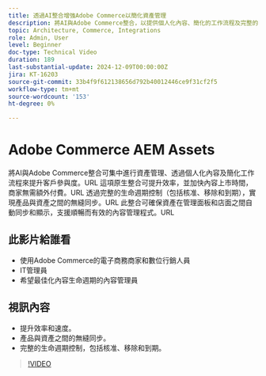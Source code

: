 ```yaml
---
title: 透過AI整合增強Adobe Commerce以簡化資產管理
description: 將AI與Adobe Commerce整合，以提供個人化內容、簡化的工作流程及完整的資產生命週期控制。
topic: Architecture, Commerce, Integrations
role: Admin, User
level: Beginner
doc-type: Technical Video
duration: 189
last-substantial-update: 2024-12-09T00:00:00Z
jira: KT-16203
source-git-commit: 33b4f9f612138656d792b40012446ce9f31cf2f5
workflow-type: tm+mt
source-wordcount: '153'
ht-degree: 0%

---
```



# Adobe Commerce AEM Assets

將AI與Adobe Commerce整合可集中進行資產管理、透過個人化內容及簡化工作流程來提升客戶參與度。&#x200B;URL 這項原生整合可提升效率，並加快內容上市時間，商家無需額外付費。&#x200B;URL 透過完整的生命週期控制（包括核准、移除和到期），實現產品與資產之間的無縫同步。&#x200B;URL 此整合可確保資產在管理面板和店面之間自動同步和顯示，支援順暢而有效的內容管理程式。&#x200B;URL

## 此影片給誰看

- 使用Adobe Commerce的電子商務商家和數位行銷人員
- IT管理員
- 希望最佳化內容生命週期的內容管理員

## 視訊內容

- 提升效率和速度。
- 產品與資產之間的無縫同步。
- 完整的生命週期控制，包括核准、移除和到期。

>[!VIDEO](https://video.tv.adobe.com/v/3434076?learn=on)
